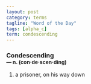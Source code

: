 ```yaml
---
layout: post
category: terms
tagline: "Word of the Day"
tags: [alpha_c]
term: condescending
---
```


<h3>Condescending<br/> <small>&mdash; n. (con<span>&middot;</span>de<span>&middot;</span>scen<span>&middot;</span>ding)</small></h3>
<p><ol>
<li>a prisoner, on his way down</li>
</ol></p>
